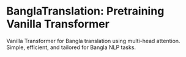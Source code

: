 # BanglaTranslation: Pretraining Vanilla Transformer
 Vanilla Transformer for Bangla translation using multi-head attention. Simple, efficient, and tailored for Bangla NLP tasks.
